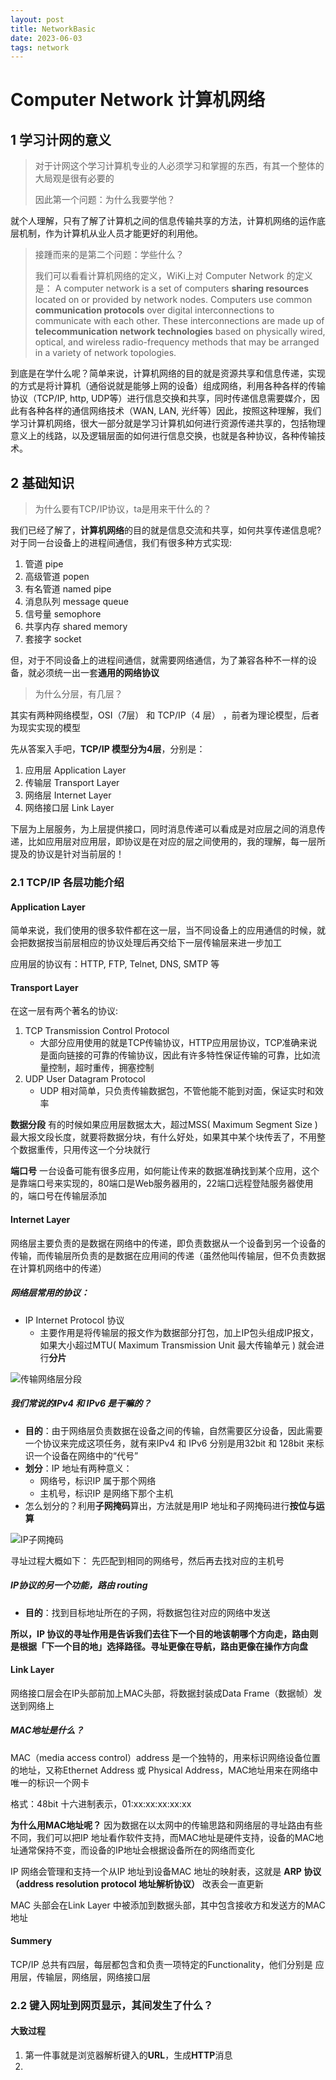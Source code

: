 ```yaml
---
layout: post
title: NetworkBasic
date: 2023-06-03
tags: network
---
```


# Computer Network 计算机网络

## 1 学习计网的意义

> 对于计网这个学习计算机专业的人必须学习和掌握的东西，有其一个整体的大局观是很有必要的
>
> 因此第一个问题：为什么我要学他？

就个人理解，只有了解了计算机之间的信息传输共享的方法，计算机网络的运作底层机制，作为计算机从业人员才能更好的利用他。
<!--more-->
> 接踵而来的是第二个问题：学些什么？
> 
> 我们可以看看计算机网络的定义，WiKi上对 Computer Network 的定义是：
> A computer network is a set of computers **sharing resources** located on or provided by network nodes. Computers use common **communication protocols** over digital interconnections to communicate with each other. These interconnections are made up of **telecommunication network technologies** based on physically wired, optical, and wireless radio-frequency methods that may be arranged in a variety of network topologies.

到底是在学什么呢？简单来说，计算机网络的目的就是资源共享和信息传递，实现的方式是将计算机（通俗说就是能够上网的设备）组成网络，利用各种各样的传输协议（TCP/IP, http, UDP等）进行信息交换和共享，同时传递信息需要媒介，因此有各种各样的通信网络技术（WAN, LAN, 光纤等）因此，按照这种理解，我们学习计算机网络，很大一部分就是学习计算机如何进行资源传递共享的，包括物理意义上的线路，以及逻辑层面的如何进行信息交换，也就是各种协议，各种传输技术。

## 2 基础知识

> 为什么要有TCP/IP协议，ta是用来干什么的？

我们已经了解了，**计算机网络**的目的就是信息交流和共享，如何共享传递信息呢? 对于同一台设备上的进程间通信，我们有很多种方式实现:
1. 管道 pipe
2. 高级管道 popen
3. 有名管道 named pipe
4. 消息队列 message queue
5. 信号量 semophore
6. 共享内存 shared memory
7. 套接字 socket

但，对于不同设备上的进程间通信，就需要网络通信，为了兼容各种不一样的设备，就必须统一出一套**通用的网络协议**

> 为什么分层，有几层？

其实有两种网络模型，OSI（7层） 和 TCP/IP（4 层） ，前者为理论模型，后者为现实实现的模型

先从答案入手吧，**TCP/IP 模型分为4层**，分别是：
1. 应用层 Application Layer
2. 传输层 Transport Layer
3. 网络层 Internet Layer
4. 网络接口层 Link Layer

下层为上层服务，为上层提供接口，同时消息传递可以看成是对应层之间的消息传递，比如应用层对应用层，即协议是在对应的层之间使用的，我的理解，每一层所提及的协议是针对当前层的！


### 2.1 TCP/IP 各层功能介绍

#### Application Layer

简单来说，我们使用的很多软件都在这一层，当不同设备上的应用通信的时候，就会把数据按当前层相应的协议处理后再交给下一层传输层来进一步加工

应用层的协议有：HTTP, FTP, Telnet, DNS, SMTP 等

#### Transport Layer

在这一层有两个著名的协议:
1. TCP Transmission Control Protocol
    - 大部分应用使用的就是TCP传输协议，HTTP应用层协议，TCP准确来说是面向链接的可靠的传输协议，因此有许多特性保证传输的可靠，比如流量控制，超时重传，拥塞控制
2. UDP User Datagram Protocol
    - UDP 相对简单，只负责传输数据包，不管他能不能到对面，保证实时和效率

**数据分段** 有的时候如果应用层数据太大，超过MSS( Maximum Segment Size )最大报文段长度，就要将数据分块，有什么好处，如果其中某个块传丢了，不用整个数据重传，只用传这一个分块就行

**端口号** 一台设备可能有很多应用，如何能让传来的数据准确找到某个应用，这个是靠端口号来实现的，80端口是Web服务器用的，22端口远程登陆服务器使用的，端口号在传输层添加

#### Internet Layer

网络层主要负责的是数据在网络中的传递，即负责数据从一个设备到另一个设备的传输，而传输层所负责的是数据在应用间的传递（虽然他叫传输层，但不负责数据在计算机网络中的传递）

##### 网络层常用的协议：
- IP Internet Protocol 协议
    - 主要作用是将传输层的报文作为数据部分打包，加上IP包头组成IP报文，如果大小超过MTU( Maximum Transmission Unit 最大传输单元 ) 就会进行**分片**

![传输网络层分段]({{site.baseurl}}/assets/img/传输网络层分段.jpg)

##### 我们常说的IPv4 和 IPv6 是干嘛的？
- **目的**：由于网络层负责数据在设备之间的传输，自然需要区分设备，因此需要一个协议来完成这项任务，就有来IPv4 和 IPv6 分别是用32bit 和 128bit 来标识一个设备在网络中的“代号”
- **划分**：IP 地址有两种意义：
    - 网络号，标识IP 属于那个网络
    - 主机号，标识IP 是网络下那个主机
- 怎么划分的？利用**子网掩码**算出，方法就是用IP 地址和子网掩码进行**按位与运算**

![IP子网掩码]({{site.baseurl}}/assets/img/子网掩码.jpg)

寻址过程大概如下： 先匹配到相同的网络号，然后再去找对应的主机号

##### IP协议的另一个功能，路由 routing
- **目的**：找到目标地址所在的子网，将数据包往对应的网络中发送

**所以，IP 协议的寻址作用是告诉我们去往下一个目的地该朝哪个方向走，路由则是根据「下一个目的地」选择路径。寻址更像在导航，路由更像在操作方向盘**

#### Link Layer
网络接口层会在IP头部前加上MAC头部，将数据封装成Data Frame（数据帧）发送到网络上

##### MAC地址是什么？
MAC（media access control）address 是一个独特的，用来标识网络设备位置的地址，又称Ethernet Address 或 Physical Address，MAC地址用来在网络中唯一的标识一个网卡

格式：48bit 十六进制表示，01:xx:xx:xx:xx:xx

**为什么用MAC地址呢？** 因为数据在以太网中的传输思路和网络层的寻址路由有些不同，我们可以把IP 地址看作软件支持，而MAC地址是硬件支持，设备的MAC地址通常保持不变，而设备的IP地址会根据设备所在的网络而变化

IP 网络会管理和支持一个从IP 地址到设备MAC 地址的映射表，这就是 **ARP 协议（address resolution protocol 地址解析协议）** 改表会一直更新

MAC 头部会在Link Layer 中被添加到数据头部，其中包含接收方和发送方的MAC地址

#### Summery
TCP/IP 总共有四层，每层都包含和负责一项特定的Functionality，他们分别是 应用层，传输层，网络层，网络接口层

### 2.2 键入网址到网页显示，其间发生了什么？

#### 大致过程

1. 第一件事就是浏览器解析键入的**URL**，生成**HTTP**消息
2. 